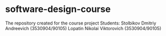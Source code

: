 # software-design-course
The repository created for the course project
Students:
Stolbikov Dmitriy Andreevich (3530904/90105)
Lopatin Nikolai Viktorovich (3530904/90105)
